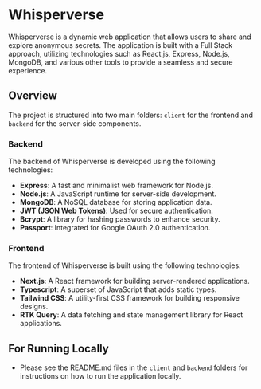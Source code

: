 # Whisperverse

Whisperverse is a dynamic web application that allows users to share and explore anonymous secrets. The application is built with a Full Stack approach, utilizing technologies such as React.js, Express, Node.js, MongoDB, and various other tools to provide a seamless and secure experience.

## Overview

The project is structured into two main folders: `client` for the frontend and `backend` for the server-side components.

### Backend

The backend of Whisperverse is developed using the following technologies:

- **Express**: A fast and minimalist web framework for Node.js.
- **Node.js**: A JavaScript runtime for server-side development.
- **MongoDB**: A NoSQL database for storing application data.
- **JWT (JSON Web Tokens)**: Used for secure authentication.
- **Bcrypt**: A library for hashing passwords to enhance security.
- **Passport**: Integrated for Google OAuth 2.0 authentication.

### Frontend

The frontend of Whisperverse is built using the following technologies:

- **Next.js**: A React framework for building server-rendered applications.
- **Typescript**: A superset of JavaScript that adds static types.
- **Tailwind CSS**: A utility-first CSS framework for building responsive designs.
- **RTK Query**: A data fetching and state management library for React applications.

## For Running Locally

- Please see the README.md files in the `client` and `backend` folders for instructions on how to run the application locally.

